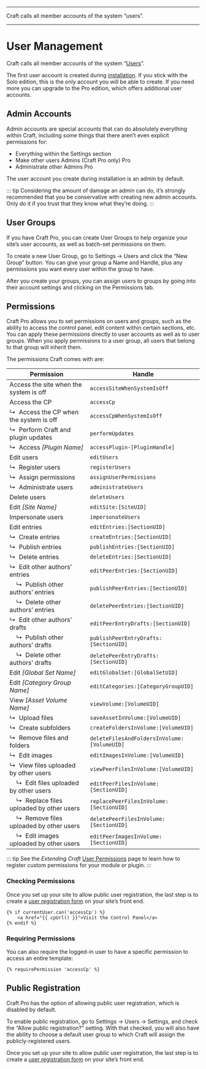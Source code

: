 - - -
Craft calls all member accounts of the system “users”.
- - -
# User Management

Craft calls all member accounts of the system “[Users](users.md)”.

The first user account is created during [installation](installation.md). If you stick with the Solo edition, this is the only account you will be able to create. If you need more you can upgrade to the Pro edition, which offers additional user accounts.

## Admin Accounts

Admin accounts are special accounts that can do absolutely everything within Craft, including some things that there aren’t even explicit permissions for:

- Everything within the Settings section
- Make other users Admins (Craft Pro only) <badge type="edition" vertical="middle" title="Administrate other Admins (Craft Pro only)">Pro</badge>
- Administrate other Admins <badge type="edition" vertical="middle" title="Craft Pro only">Pro</badge>

The user account you create during installation is an admin by default.

::: tip
Considering the amount of damage an admin can do, it’s strongly recommended that you be conservative with creating new admin accounts. Only do it if you trust that they know what they’re doing.
:::

## User Groups

If you have Craft Pro, you can create User Groups to help organize your site’s user accounts, as well as batch-set permissions on them.

To create a new User Group, go to Settings → Users and click the “New Group” button. You can give your group a Name and Handle, plus any permissions you want every user within the group to have.

After you create your groups, you can assign users to groups by going into their account settings and clicking on the Permissions tab.

## Permissions

Craft Pro allows you to set permissions on users and groups, such as the ability to access the control panel, edit content within certain sections, etc. You can apply these permissions directly to user accounts as well as to user groups. When you apply permissions to a user group, all users that belong to that group will inherit them.

The permissions Craft comes with are:

| Permission                                                       | Handle                                      |
| ---------------------------------------------------------------- | ------------------------------------------- |
| Access the site when the system is off                           | `accessSiteWhenSystemIsOff`                 |
| Access the CP                                                    | `accessCp`                                  |
| ↳&nbsp; Access the CP when the system is off                     | `accessCpWhenSystemIsOff`                   |
| ↳&nbsp; Perform Craft and plugin updates                         | `performUpdates`                            |
| ↳&nbsp; Access _[Plugin Name]_                                   | `accessPlugin-[PluginHandle]`               |
| Edit users                                                       | `editUsers`                                 |
| ↳&nbsp; Register users                                           | `registerUsers`                             |
| ↳&nbsp; Assign permissions                                       | `assignUserPermissions`                     |
| ↳&nbsp; Administrate users                                       | `administrateUsers`                         |
| Delete users                                                     | `deleteUsers`                               |
| Edit _[Site Name]_                                               | `editSite:[SiteUID]`                        |
| Impersonate users                                                | `impersonateUsers`                          |
| Edit entries                                                     | `editEntries:[SectionUID]`                  |
| ↳&nbsp; Create entries                                           | `createEntries:[SectionUID]`                |
| ↳&nbsp; Publish entries                                          | `publishEntries:[SectionUID]`               |
| ↳&nbsp; Delete entries                                           | `deleteEntries:[SectionUID]`                |
| ↳&nbsp; Edit other authors’ entries                              | `editPeerEntries:[SectionUID]`              |
| &nbsp;&nbsp;&nbsp; ↳&nbsp; Publish other authors’ entries        | `publishPeerEntries:[SectionUID]`           |
| &nbsp;&nbsp;&nbsp; ↳&nbsp; Delete other authors’ entries         | `deletePeerEntries:[SectionUID]`            |
| ↳&nbsp; Edit other authors’ drafts                               | `editPeerEntryDrafts:[SectionUID]`          |
| &nbsp;&nbsp;&nbsp; ↳&nbsp; Publish other authors’ drafts         | `publishPeerEntryDrafts:[SectionUID]`       |
| &nbsp;&nbsp;&nbsp; ↳&nbsp; Delete other authors’ drafts          | `deletePeerEntryDrafts:[SectionUID]`        |
| Edit _[Global Set Name]_                                         | `editGlobalSet:[GlobalSetUID]`              |
| Edit _[Category Group Name]_                                     | `editCategories:[CategoryGroupUID]`         |
| View _[Asset Volume Name]_                                       | `viewVolume:[VolumeUID]`                    |
| ↳&nbsp; Upload files                                             | `saveAssetInVolume:[VolumeUID]`             |
| ↳&nbsp; Create subfolders                                        | `createFoldersInVolume:[VolumeUID]`         |
| ↳&nbsp; Remove files and folders                                 | `deleteFilesAndFoldersInVolume:[VolumeUID]` |
| ↳&nbsp; Edit images                                              | `editImagesInVolume:[VolumeUID]`            |
| ↳&nbsp; View files uploaded by other users                       | `viewPeerFilesInVolume:[VolumeUID]`         |
| &nbsp;&nbsp;&nbsp; ↳&nbsp; Edit files uploaded by other users    | `editPeerFilesInVolume:[SectionUID]`        |
| &nbsp;&nbsp;&nbsp; ↳&nbsp; Replace files uploaded by other users | `replacePeerFilesInVolume:[SectionUID]`     |
| &nbsp;&nbsp;&nbsp; ↳&nbsp; Remove files uploaded by other users  | `deletePeerFilesInVolume:[SectionUID]`      |
| &nbsp;&nbsp;&nbsp; ↳&nbsp; Edit images uploaded by other users   | `editPeerImagesInVolume:[SectionUID]`       |

::: tip
See the _Extending Craft_ [User Permissions](extend/user-permissions.md) page to learn how to register custom permissions for your module or plugin.
:::

### Checking Permissions

Once you set up your site to allow public user registration, the last step is to create a [user registration form](dev/examples/user-registration-form.md) on your site’s front end.

```twig
{% if currentUser.can('accessCp') %}
    <a href="{{ cpUrl() }}">Visit the Control Panel</a>
{% endif %}
```

### Requiring Permissions

You can also require the logged-in user to have a specific permission to access an entire template:

```twig
{% requirePermission 'accessCp' %}
```

## Public Registration

Craft Pro has the option of allowing public user registration, which is disabled by default.

To enable public registration, go to Settings → Users → Settings, and check the “Allow public registration?” setting. With that checked, you will also have the ability to choose a default user group to which Craft will assign the publicly-registered users.

Once you set up your site to allow public user registration, the last step is to create a [user registration form](https://craftcms.com/knowledge-base/front-end-user-accounts#registration-form) on your site’s front end.
